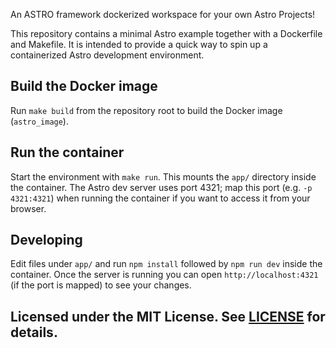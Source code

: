 An ASTRO framework dockerized workspace for your own Astro Projects!

This repository contains a minimal Astro example together with a Dockerfile and Makefile.
It is intended to provide a quick way to spin up a containerized Astro development environment.

## Build the Docker image
Run `make build` from the repository root to build the Docker image (`astro_image`).

## Run the container
Start the environment with `make run`. This mounts the `app/` directory inside the container. The Astro dev server uses port 4321; map this port (e.g. `-p 4321:4321`) when running the container if you want to access it from your browser.

## Developing
Edit files under `app/` and run `npm install` followed by `npm run dev` inside the container. Once the server is running you can open `http://localhost:4321` (if the port is mapped) to see your changes.

## Licensed under the MIT License. See [LICENSE](LICENSE) for details.
